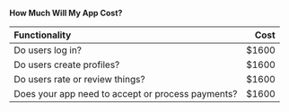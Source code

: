 **How Much Will My App Cost?**

| Functionality                                     | Cost  |
| :----------------------------                     | -----:|
| Do users log in?                                  | $1600 |
| Do users create profiles?                         | $1600 |
| Do users rate or review things?                   | $1600 |
| Does your app need to accept or process payments? | $1600 |
